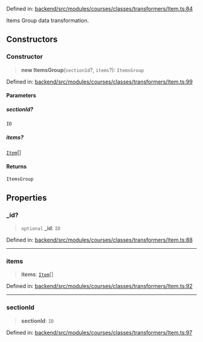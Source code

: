 Defined in: [backend/src/modules/courses/classes/transformers/Item.ts:84](https://github.com/continuousactivelearning/vibe/blob/9a2d9d7201b944582c5d0ed5f0f7a4de13abde0f/backend/src/modules/courses/classes/transformers/Item.ts#L84)

Items Group data transformation.

## Constructors

### Constructor

> **new ItemsGroup**(`sectionId`?, `items`?): `ItemsGroup`

Defined in: [backend/src/modules/courses/classes/transformers/Item.ts:99](https://github.com/continuousactivelearning/vibe/blob/9a2d9d7201b944582c5d0ed5f0f7a4de13abde0f/backend/src/modules/courses/classes/transformers/Item.ts#L99)

#### Parameters

##### sectionId?

`ID`

##### items?

[`Item`](Item/courses.Item.md)[]

#### Returns

`ItemsGroup`

## Properties

### \_id?

> `optional` **\_id**: `ID`

Defined in: [backend/src/modules/courses/classes/transformers/Item.ts:88](https://github.com/continuousactivelearning/vibe/blob/9a2d9d7201b944582c5d0ed5f0f7a4de13abde0f/backend/src/modules/courses/classes/transformers/Item.ts#L88)

***

### items

> **items**: [`Item`](Item/courses.Item.md)[]

Defined in: [backend/src/modules/courses/classes/transformers/Item.ts:92](https://github.com/continuousactivelearning/vibe/blob/9a2d9d7201b944582c5d0ed5f0f7a4de13abde0f/backend/src/modules/courses/classes/transformers/Item.ts#L92)

***

### sectionId

> **sectionId**: `ID`

Defined in: [backend/src/modules/courses/classes/transformers/Item.ts:97](https://github.com/continuousactivelearning/vibe/blob/9a2d9d7201b944582c5d0ed5f0f7a4de13abde0f/backend/src/modules/courses/classes/transformers/Item.ts#L97)
